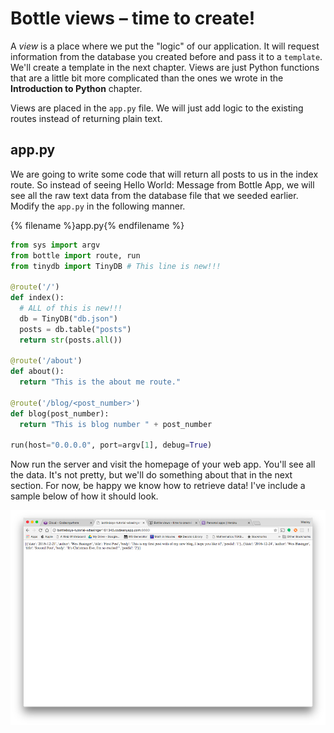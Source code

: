 # Bottle views – time to create!

A *view* is a place where we put the "logic" of our application. It will request information from the database you created before and pass it to a `template`. We'll create a template in the next chapter. Views are just Python functions that are a little bit more complicated than the ones we wrote in the __Introduction to Python__ chapter.

Views are placed in the `app.py` file.  We will just add logic to the existing routes instead of returning plain text.

## app.py

We are going to write some code that will return all posts to us in the index route.  So instead of seeing Hello World: Message from Bottle App, we will see all the raw text data from the database file that we seeded earlier.  Modify the `app.py` in the following manner.

{% filename %}app.py{% endfilename %}
```python
from sys import argv
from bottle import route, run
from tinydb import TinyDB # This line is new!!!

@route('/')
def index():
  # ALL of this is new!!!
  db = TinyDB("db.json")
  posts = db.table("posts")
  return str(posts.all())

@route('/about')
def about():
  return "This is the about me route."

@route('/blog/<post_number>')
def blog(post_number):
  return "This is blog number " + post_number

run(host="0.0.0.0", port=argv[1], debug=True)
```

Now run the server and visit the homepage of your web app.  You'll see all the data.  It's not pretty, but we'll do something about that in the next section.  For now, be happy we know how to retrieve data!  I've include a sample below of how it should look.

![Index route](images/raw.png)
